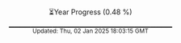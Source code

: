 <p align="center">
⏳Year Progress (0.48 %)<br>
▁▁▁▁▁▁▁▁▁▁▁▁▁▁▁▁▁▁▁▁▁▁▁▁▁▁▁▁▁▁ <br>
<sub>Updated: Thu, 02 Jan 2025 18:03:15 GMT</sub>
</p>

